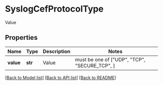 # SyslogCefProtocolType

Value

## Properties
Name | Type | Description | Notes
------------ | ------------- | ------------- | -------------
**value** | **str** | Value |  must be one of ["UDP", "TCP", "SECURE_TCP", ]

[[Back to Model list]](../README.md#documentation-for-models) [[Back to API list]](../README.md#documentation-for-api-endpoints) [[Back to README]](../README.md)



